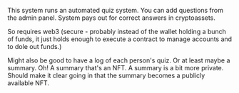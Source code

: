 This system runs an automated quiz system. You can add questions from the admin panel. System pays out for correct answers in cryptoassets.

So requires web3 (secure - probably instead of the wallet holding a bunch of funds, it just holds enough to execute a contract to manage accounts and to dole out funds.)

Might also be good to have a log of each person's quiz. Or at least maybe a summary. Oh! A summary that's an NFT. A summary is a bit more private. Should make it clear going in that the summary becomes a publicly available NFT.